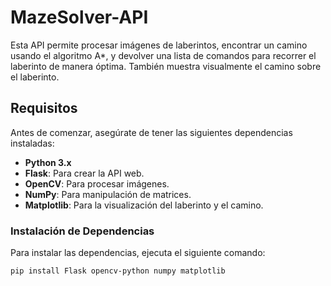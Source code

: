 # MazeSolver-API

Esta API permite procesar imágenes de laberintos, encontrar un camino usando el algoritmo A*, y devolver una lista de comandos para recorrer el laberinto de manera óptima. También muestra visualmente el camino sobre el laberinto.

## Requisitos

Antes de comenzar, asegúrate de tener las siguientes dependencias instaladas:

- **Python 3.x**
- **Flask**: Para crear la API web.
- **OpenCV**: Para procesar imágenes.
- **NumPy**: Para manipulación de matrices.
- **Matplotlib**: Para la visualización del laberinto y el camino.

### Instalación de Dependencias

Para instalar las dependencias, ejecuta el siguiente comando:

```bash
pip install Flask opencv-python numpy matplotlib
